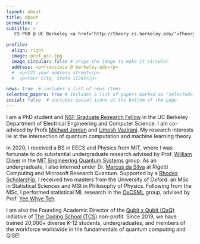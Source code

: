 ```yaml
---
layout: about
title: about
permalink: /
subtitle: >
   CS PhD @ UC Berkeley <a href='http://theory.cs.berkeley.edu/'>Theory Group</a> and <a href='https://bair.berkeley.edu/index.html'>BAIR Lab</a>. 

profile:
  align: right
  image: prof_pic.jpg
  image_circular: false # crops the image to make it circular
  address: <p>francisca @ berkeley.edu</p> 
  #  <p>123 your address street</p>
  #  <p>Your City, State 12345</p>

news: true  # includes a list of news items
selected_papers: true # includes a list of papers marked as "selected={true}"
social: false  # includes social icons at the bottom of the page
---
```


I am a PhD student and <a href="https://www.nsfgrfp.org/">NSF Graduate Research Fellow</a> in the UC Berkeley Department of Electrical Engineering and Computer Science. I am co-advised by Profs <a href="http://people.eecs.berkeley.edu/~jordan/">Michael Jordan</a> and <a href="http://people.eecs.berkeley.edu/~vazirani/">Umesh Vazirani</a>.
My research interests lie at the intersection of quantum computation and machine learning theory.

In 2020, I received a BS in EECS and Physics from MIT, where I was fortunate to do substantial undergraduate research advised by Prof. <a href="https://equs.mit.edu/william-d-oliver/">William Oliver</a> in the <a href="https://equs.mit.edu/">MIT Engineering Quantum Systems</a> group. As an undergraduate, I also interned under Dr. <a href="https://marcusps.github.io/"> Marcus da Silva</a> at Rigetti Computing and Microsoft Research Quantum. Supported by a <a href="https://www.rhodeshouse.ox.ac.uk/scholarships/the-rhodes-scholarship/">Rhodes Scholarship</a>, I received two masters from the University of Oxford: an MSc in Statistical Sciences and MSt in Philosophy of Physics. Following from the MSc, I performed statistical ML research in the <a href="https://csml.stats.ox.ac.uk/">OxCSML</a> group, advised by Prof. <a href="https://www.stats.ox.ac.uk/~teh/">Yee Whye Teh</a>.

I am also the Founding Academic Director of the <a href="https://www.qubitbyqubit.org/">Qubit x Qubit (QxQ)</a> initiative of <a href="https://the-cs.org/">The Coding School (TCS)</a> non-profit. Since 2019, we have trained 20,000+ diverse K-12 students, undergraduates, and members of the workforce worldwide in the fundamentals of quantum computing and QISE!

<!-- Write your biography here. Tell the world about yourself. Link to your favorite [subreddit](http://reddit.com). You can put a picture in, too. The code is already in, just name your picture `prof_pic.jpg` and put it in the `img/` folder.

Put your address / P.O. box / other info right below your picture. You can also disable any these elements by editing `profile` property of the YAML header of your `_pages/about.md`. Edit `_bibliography/papers.bib` and Jekyll will render your [publications page](/al-folio/publications/) automatically.

Link to your social media connections, too. This theme is set up to use [Font Awesome icons](http://fortawesome.github.io/Font-Awesome/) and [Academicons](https://jpswalsh.github.io/academicons/), like the ones below. Add your Facebook, Twitter, LinkedIn, Google Scholar, or just disable all of them. -->
